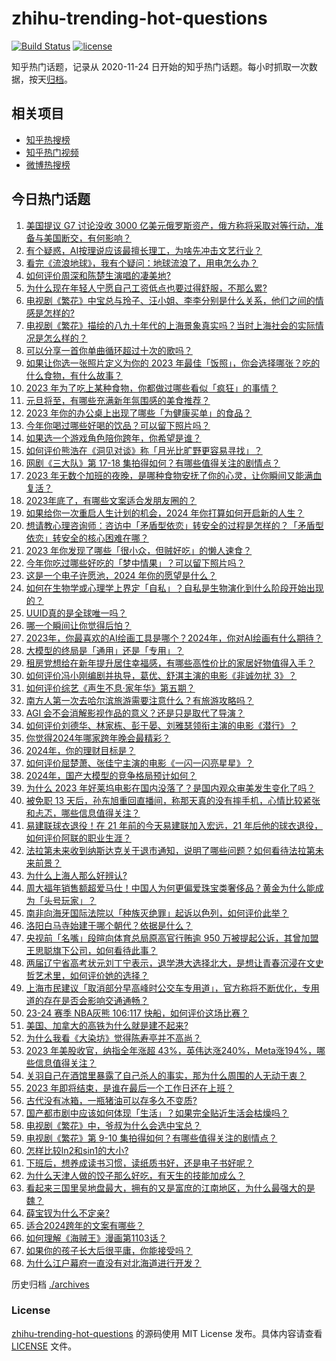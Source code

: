 # zhihu-trending-hot-questions

[![Build Status](https://github.com/justjavac/zhihu-trending-hot-questions/workflows/ci/badge.svg?branch=master)](https://github.com/justjavac/zhihu-trending-hot-questions/actions)
[![license](https://img.shields.io/github/license/justjavac/zhihu-trending-hot-questions)](https://github.com/justjavac/zhihu-trending-hot-questions/blob/master/LICENSE)

知乎热门话题，记录从 2020-11-24
日开始的知乎热门话题。每小时抓取一次数据，按天[归档](./archives)。

## 相关项目

- [知乎热搜榜](https://github.com/justjavac/zhihu-trending-top-search)
- [知乎热门视频](https://github.com/justjavac/zhihu-trending-hot-video)
- [微博热搜榜](https://github.com/justjavac/weibo-trending-hot-search)

## 今日热门话题

<!-- BEGIN -->
<!-- 最后更新时间 Sun Dec 31 2023 03:12:16 GMT+0800 (China Standard Time) -->

1. [美国提议 G7 讨论没收 3000 亿美元俄罗斯资产，俄方称将采取对等行动，准备与美国断交，有何影响？](https://www.zhihu.com/question/637389245)
1. [有个疑惑，AI按理说应该最擅长理工，为啥先冲击文艺行业？](https://www.zhihu.com/question/636389785)
1. [看完《流浪地球》，我有个疑问：地球流浪了，用电怎么办？](https://www.zhihu.com/question/637023228)
1. [如何评价周深和陈楚生演唱的凄美地?](https://www.zhihu.com/question/637406505)
1. [为什么现在年轻人宁愿自己工资低点也要过得舒服，不那么累?](https://www.zhihu.com/question/636907409)
1. [电视剧《繁花》中宝总与玲子、汪小姐、李李分别是什么关系，他们之间的情感是怎样的?](https://www.zhihu.com/question/637140485)
1. [电视剧《繁花》描绘的八九十年代的上海景象真实吗？当时上海社会的实际情况是怎么样的？](https://www.zhihu.com/question/637056678)
1. [可以分享一首你单曲循环超过十次的歌吗？](https://www.zhihu.com/question/634752182)
1. [如果让你选一张照片定义为你的 2023 年最佳「饭照」，你会选择哪张？吃的什么食物，有什么故事？](https://www.zhihu.com/question/632156200)
1. [2023 年为了吃上某种食物，你都做过哪些看似「疯狂」的事情？](https://www.zhihu.com/question/632156359)
1. [元旦将至，有哪些充满新年氛围感的美食推荐？](https://www.zhihu.com/question/633755032)
1. [2023 年你的办公桌上出现了哪些「为健康买单」的食品？](https://www.zhihu.com/question/632156395)
1. [今年你喝过哪些好喝的饮品？可以留下照片吗？](https://www.zhihu.com/question/634496225)
1. [如果选一个游戏角色陪你跨年，你希望是谁？](https://www.zhihu.com/question/635607711)
1. [如何评价熊浩在《洞见对谈》称「月光比旷野更容易寻找」？](https://www.zhihu.com/question/637238750)
1. [网剧《三大队》第 17-18 集拍得如何？有哪些值得关注的剧情点？](https://www.zhihu.com/question/637411143)
1. [2023 年无数个加班的夜晚，是哪种食物安抚了你的心灵，让你瞬间又能满血复活？](https://www.zhihu.com/question/632156382)
1. [2023年底了，有哪些文案适合发朋友圈的？](https://www.zhihu.com/question/635091008)
1. [如果给你一次重启人生计划的机会，2024 年你打算如何开启新的人生？](https://www.zhihu.com/question/633815897)
1. [想请教心理咨询师：咨访中「矛盾型依恋」转安全的过程是怎样的？「矛盾型依恋」转安全的核心困难在哪？](https://www.zhihu.com/question/633315338)
1. [2023 年你发现了哪些「很小众，但贼好吃」的懒人速食？](https://www.zhihu.com/question/632156381)
1. [今年你吃过哪些好吃的「梦中情果」？可以留下照片吗？](https://www.zhihu.com/question/634495984)
1. [这是一个电子许愿池，2024 年你的愿望是什么？](https://www.zhihu.com/question/637417175)
1. [如何在生物学或心理学上界定「自私」？自私是生物演化到什么阶段开始出现的？](https://www.zhihu.com/question/632952786)
1. [UUID真的是全球唯一吗？](https://www.zhihu.com/question/271435468)
1. [哪一个瞬间让你觉得后怕？](https://www.zhihu.com/question/632407667)
1. [2023年，你最喜欢的AI绘画工具是哪个？2024年，你对AI绘画有什么期待？](https://www.zhihu.com/question/636440314)
1. [大模型的终局是「通用」还是「专用」？](https://www.zhihu.com/question/636099862)
1. [租房党想给在新年提升居住幸福感，有哪些高性价比的家居好物值得入手？](https://www.zhihu.com/question/634374741)
1. [如何评价冯小刚编剧并执导，葛优、舒淇主演的电影《非诚勿扰 3》？](https://www.zhihu.com/question/607954013)
1. [如何评价综艺《声生不息·家年华》第五期？](https://www.zhihu.com/question/637390549)
1. [南方人第一次去哈尔滨旅游需要注意什么？有旅游攻略吗？](https://www.zhihu.com/question/637396154)
1. [AGI 会不会消解影视作品的意义？还是只是取代了导演？](https://www.zhihu.com/question/635942442)
1. [如何评价刘德华、林家栋、彭于晏、刘雅瑟领衔主演的电影《潜行》？](https://www.zhihu.com/question/637334154)
1. [你觉得2024年哪家跨年晚会最精彩？](https://www.zhihu.com/question/637396798)
1. [2024年，你的理财目标是？](https://www.zhihu.com/question/637273427)
1. [如何评价屈楚萧、张佳宁主演的电影《一闪一闪亮星星》？](https://www.zhihu.com/question/636157557)
1. [2024年，国产大模型的竞争格局预计如何？](https://www.zhihu.com/question/636100562)
1. [为什么 2023 年好莱坞电影在国内没落了？是国内观众审美发生变化了吗？](https://www.zhihu.com/question/636451250)
1. [被免职 13 天后，孙东旭重回直播间，称那天真的没有摔手机，心情比较紧张和忐忑，哪些信息值得关注？](https://www.zhihu.com/question/637387531)
1. [易建联球衣退役！在 21 年前的今天易建联加入宏远，21 年后他的球衣退役，如何评价阿联的职业生涯？](https://www.zhihu.com/question/637346611)
1. [法拉第未来收到纳斯达克关于退市通知，说明了哪些问题？如何看待法拉第未来前景？](https://www.zhihu.com/question/637298735)
1. [为什么上海人那么好辨认?](https://www.zhihu.com/question/315265750)
1. [周大福年销售额超爱马仕！中国人为何更偏爱珠宝类奢侈品？黄金为什么能成为「头号玩家」？](https://www.zhihu.com/question/637277889)
1. [南非向海牙国际法院以「种族灭绝罪」起诉以色列，如何评价此举？](https://www.zhihu.com/question/637390965)
1. [洛阳白马寺始建于哪个朝代？依据是什么？](https://www.zhihu.com/question/51245100)
1. [央视前「名嘴」段暄向体育总局原高官行贿逾 950 万被提起公诉，其曾加盟王思聪旗下公司，如何看待此事？](https://www.zhihu.com/question/637397273)
1. [两届辽宁省高考状元刘丁宁表示，退学港大选择北大，是想让青春沉浸在文史哲艺术里，如何评价她的选择？](https://www.zhihu.com/question/637392669)
1. [上海市民建议「取消部分早高峰时公交车专用道」，官方称将不断优化，专用道的存在是否会影响交通通畅？](https://www.zhihu.com/question/637274254)
1. [23-24 赛季 NBA灰熊 106:117 快船，如何评价这场比赛？](https://www.zhihu.com/question/637394910)
1. [美国、加拿大的高铁为什么就是建不起来?](https://www.zhihu.com/question/636530207)
1. [为什么我看《大染坊》觉得陈寿亭并不高尚？](https://www.zhihu.com/question/565999899)
1. [2023 年美股收官，纳指全年涨超 43%，英伟达涨240%，Meta涨194%，哪些信息值得关注？](https://www.zhihu.com/question/637389231)
1. [关羽自己在酒馆里暴露了自己杀人的事实，那为什么周围的人无动于衷？](https://www.zhihu.com/question/634570168)
1. [2023 年即将结束，是谁在最后一个工作日还在上班？](https://www.zhihu.com/question/637248325)
1. [古代没有冰箱，一瓶猪油可以存多久不变质?](https://www.zhihu.com/question/636408596)
1. [国产都市剧中应该如何体现「生活」？如果完全贴近生活会枯燥吗？](https://www.zhihu.com/question/636483458)
1. [电视剧《繁花》中，爷叔为什么会选中宝总？](https://www.zhihu.com/question/637095810)
1. [电视剧《繁花》第 9-10 集拍得如何？有哪些值得关注的剧情点？](https://www.zhihu.com/question/637411326)
1. [怎样比较ln2和sin1的大小?](https://www.zhihu.com/question/594600112)
1. [下班后，想养成读书习惯，读纸质书好，还是电子书好呢？](https://www.zhihu.com/question/630000089)
1. [为什么天津人做的饺子那么好吃，有天生的技能加成么？](https://www.zhihu.com/question/433016168)
1. [看起来三国里吴地盘最大，拥有的又是富庶的江南地区，为什么最强大的是魏？](https://www.zhihu.com/question/637171655)
1. [薛宝钗为什么不定亲?](https://www.zhihu.com/question/637152832)
1. [适合2024跨年的文案有哪些？](https://www.zhihu.com/question/637162936)
1. [如何理解《海贼王》漫画第1103话？](https://www.zhihu.com/question/636905198)
1. [如果你的孩子长大后很平庸，你能接受吗？](https://www.zhihu.com/question/637231946)
1. [为什么江户幕府一直没有对北海道进行开发？](https://www.zhihu.com/question/624864450)

<!-- END -->

历史归档 [./archives](./archives)

### License

[zhihu-trending-hot-questions](https://github.com/justjavac/zhihu-trending-hot-questions)
的源码使用 MIT License 发布。具体内容请查看 [LICENSE](./LICENSE) 文件。

